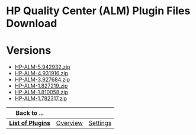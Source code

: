 
HP Quality Center (ALM) Plugin Files Download
=============================================

# Versions

- [HP-ALM-5.942932.zip](https://raw.githubusercontent.com/osmsnbey/todelete2/main/files/UCR/ucr-plugin-hp-alm/HP-ALM-5.942932.zip)
- [HP-ALM-4.931916.zip](https://raw.githubusercontent.com/osmsnbey/todelete2/main/files/UCR/ucr-plugin-hp-alm/HP-ALM-4.931916.zip)
- [HP-ALM-3.927684.zip](https://raw.githubusercontent.com/osmsnbey/todelete2/main/files/UCR/ucr-plugin-hp-alm/HP-ALM-3.927684.zip)
- [HP-ALM-1.827219.zip](https://raw.githubusercontent.com/osmsnbey/todelete2/main/files/UCR/ucr-plugin-hp-alm/HP-ALM-1.827219.zip)
- [HP-ALM-1.810058.zip](https://raw.githubusercontent.com/osmsnbey/todelete2/main/files/UCR/ucr-plugin-hp-alm/HP-ALM-1.810058.zip)
- [HP-ALM-1.782317.zip](https://raw.githubusercontent.com/osmsnbey/todelete2/main/files/UCR/ucr-plugin-hp-alm/HP-ALM-1.782317.zip)

|Back to ...|||
| :---: | :---: | :---: |
|[**List of Plugins**](../../index.md)|[Overview](./overview.md)|[Settings](./settings.md)|
